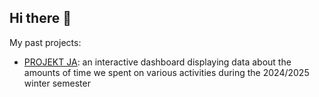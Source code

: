 ## Hi there 👋

My past projects: 
- [PROJEKT JA](https://github.com/adawojterska/TWD_ProjektJA): an interactive dashboard displaying data about the amounts of time we spent on various activities during the 2024/2025 winter semester
